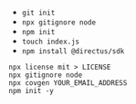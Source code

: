 
- `git init`
- `npx gitignore node`
- `npm init`
- `touch index.js`
- `npm install @directus/sdk`


```
npx license mit > LICENSE
npx gitignore node
npx covgen YOUR_EMAIL_ADDRESS
npm init -y
```